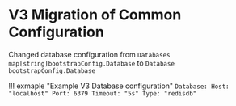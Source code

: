 # V3 Migration of Common Configuration 
Changed database configuration from `Databases map[string]bootstrapConfig.Database` to `Database bootstrapConfig.Database`

!!! exmaple "Example V3 Database configuration"
    ```
    Database:
      Host: "localhost"
      Port: 6379
      Timeout: "5s"
      Type: "redisdb"
    ```
